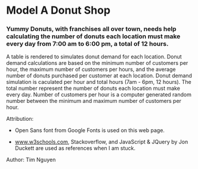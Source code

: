# Model A Donut Shop

### Yummy Donuts, with franchises all over town, needs help calculating the number of donuts each location must make every day from 7:00 am to 6:00 pm, a total of 12 hours.

 A table is rendered to simulates donut demand for each location. Donut demand calculations are based on the minimum number of customers per hour, the maximum number of customers per hours, and the average number of donuts purchased per customer at each location. Donut demand simulation is caculated per hour and total hours (7am - 6pm, 12 hours). The total number represent the number of donuts each location must make every day. Number of customers per hour is a computer generated random number between the minimum and maximum number of customers per hour.


Attribution:

- Open Sans font from Google Fonts is used on this web page.

- www.w3schools.com, Stackoverflow, and JavaScript & JQuery by Jon Duckett are used as references when I am stuck.


Author: Tim Nguyen
